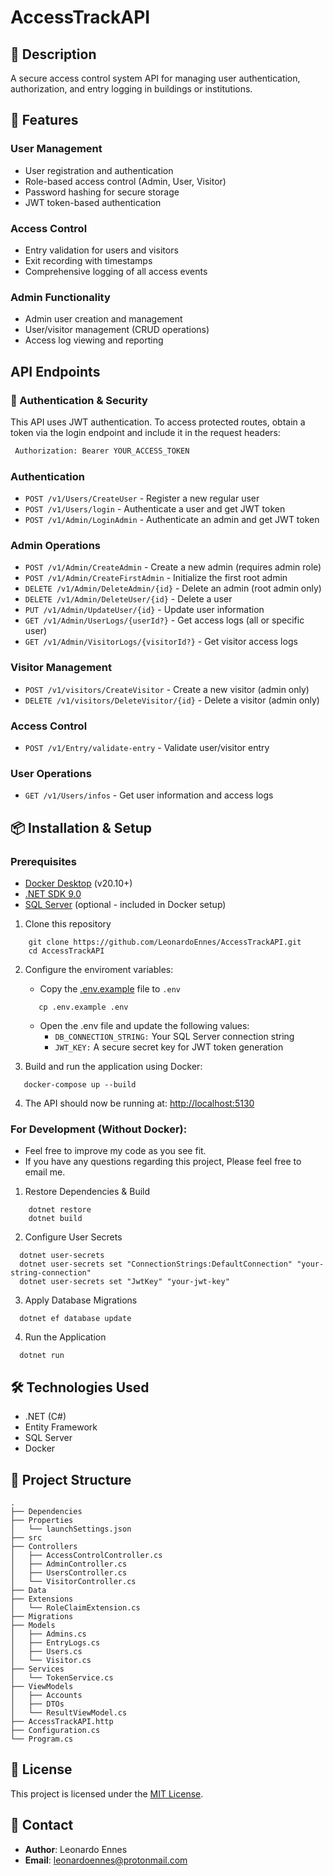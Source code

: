 # AccessTrackAPI

## 📌  Description
A secure access control system API for managing user authentication, authorization, and entry logging in buildings or institutions.

## 🚀 Features

### User Management
- User registration and authentication
- Role-based access control (Admin, User, Visitor)
- Password hashing for secure storage
- JWT token-based authentication

### Access Control
- Entry validation for users and visitors
- Exit recording with timestamps
- Comprehensive logging of all access events

### Admin Functionality
- Admin user creation and management
- User/visitor management (CRUD operations)
- Access log viewing and reporting

## API Endpoints

### 🔑 Authentication & Security
This API uses JWT authentication. To access protected routes, obtain a token via the login endpoint and include it in the request headers:
```bash
 Authorization: Bearer YOUR_ACCESS_TOKEN
```

### Authentication
- `POST /v1/Users/CreateUser` - Register a new regular user
- `POST /v1/Users/login` - Authenticate a user and get JWT token
- `POST /v1/Admin/LoginAdmin` - Authenticate an admin and get JWT token

### Admin Operations
- `POST /v1/Admin/CreateAdmin` - Create a new admin (requires admin role)
- `POST /v1/Admin/CreateFirstAdmin` - Initialize the first root admin
- `DELETE /v1/Admin/DeleteAdmin/{id}` - Delete an admin (root admin only)
- `DELETE /v1/Admin/DeleteUser/{id}` - Delete a user
- `PUT /v1/Admin/UpdateUser/{id}` - Update user information
- `GET /v1/Admin/UserLogs/{userId?}` - Get access logs (all or specific user)
- `GET /v1/Admin/VisitorLogs/{visitorId?}` - Get visitor access logs

### Visitor Management
- `POST /v1/visitors/CreateVisitor` - Create a new visitor (admin only)
- `DELETE /v1/visitors/DeleteVisitor/{id}` - Delete a visitor (admin only)

### Access Control
- `POST /v1/Entry/validate-entry` - Validate user/visitor entry

### User Operations
- `GET /v1/Users/infos` - Get user information and access logs

##  📦 Installation & Setup
### Prerequisites
- [Docker Desktop](https://www.docker.com/products/docker-desktop) (v20.10+)
- [.NET SDK 9.0](https://dotnet.microsoft.com/download)
- [SQL Server](https://www.microsoft.com/en-us/sql-server/sql-server-downloads) (optional - included in Docker setup)

1. Clone this repository
```shell
    git clone https://github.com/LeonardoEnnes/AccessTrackAPI.git
    cd AccessTrackAPI
```
2. Configure the enviroment variables:
    - Copy the [.env.example](.env.example) file to `.env`
   ```shell
      cp .env.example .env
    ```
    - Open the .env file and update the following values:
        - `DB_CONNECTION_STRING:` Your SQL Server connection string
        - `JWT_KEY:` A secure secret key for JWT token generation


3. Build and run the application using Docker:
 ```shell
    docker-compose up --build
   ```

4. The API should now be running at:
   [http://localhost:5130](http://localhost:5130/swagger) 

### For Development (Without Docker): 
- Feel free to improve my code as you see fit. 
- If you have any questions regarding this project, Please feel free to email me.
1. Restore Dependencies & Build
```shell
    dotnet restore
    dotnet build
```

2. Configure User Secrets
```shell
  dotnet user-secrets
  dotnet user-secrets set "ConnectionStrings:DefaultConnection" "your-string-connection"
  dotnet user-secrets set "JwtKey" "your-jwt-key"
```

3. Apply Database Migrations
````shell
  dotnet ef database update
````

4. Run the Application
````shell
  dotnet run
````

## 🛠️ Technologies Used
- .NET (C#)
- Entity Framework
- SQL Server 
- Docker

##  📂 Project Structure
```text
.
├── Dependencies 
├── Properties
│   └── launchSettings.json 
├── src 
├── Controllers
│   ├── AccessControlController.cs 
│   ├── AdminController.cs 
│   ├── UsersController.cs 
│   └── VisitorController.cs 
├── Data 
├── Extensions
│   └── RoleClaimExtension.cs 
├── Migrations 
├── Models
│   ├── Admins.cs 
│   ├── EntryLogs.cs 
│   ├── Users.cs 
│   └── Visitor.cs 
├── Services
│   └── TokenService.cs 
├── ViewModels
│   ├── Accounts 
│   ├── DTOs 
│   └── ResultViewModel.cs 
├── AccessTrackAPI.http 
├── Configuration.cs 
└── Program.cs 
````

## 📜 License
This project is licensed under the [MIT License](LICENSE).

## 📧 Contact
- **Author**: Leonardo Ennes
- **Email**: leonardoennes@protonmail.com
